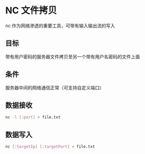 # NC 文件拷贝

nc 作为网络渗透的重要工具，可带有输入输出流的写入

## 目标

带有用户密码的服务器文件拷贝至另一个带有用户名密码的文件上面

## 条件

服务器中间的网络通信正常（可支持自定义端口）


## 数据接收


```bash
nc -l [:port] > file.txt
```


## 数据写入

```bash
nc [:targetIp] [:targetPort] < file.txt
```
